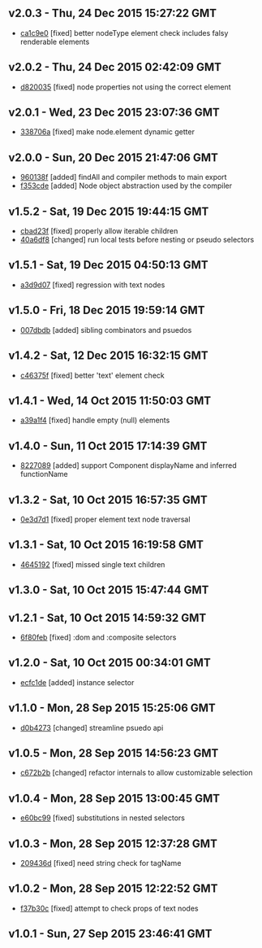 v2.0.3 - Thu, 24 Dec 2015 15:27:22 GMT
--------------------------------------

- [ca1c9e0](../../commit/ca1c9e0) [fixed] better nodeType element check includes falsy renderable elements



v2.0.2 - Thu, 24 Dec 2015 02:42:09 GMT
--------------------------------------

- [d820035](../../commit/d820035) [fixed] node properties not using the correct element



v2.0.1 - Wed, 23 Dec 2015 23:07:36 GMT
--------------------------------------

- [338706a](../../commit/338706a) [fixed] make node.element dynamic getter



v2.0.0 - Sun, 20 Dec 2015 21:47:06 GMT
--------------------------------------

- [960138f](../../commit/960138f) [added] findAll and compiler methods to main export
- [f353cde](../../commit/f353cde) [added] Node object abstraction used by the compiler



v1.5.2 - Sat, 19 Dec 2015 19:44:15 GMT
--------------------------------------

- [cbad23f](../../commit/cbad23f) [fixed] properly allow iterable children
- [40a6df8](../../commit/40a6df8) [changed] run local tests before nesting or pseudo selectors



v1.5.1 - Sat, 19 Dec 2015 04:50:13 GMT
--------------------------------------

- [a3d9d07](../../commit/a3d9d07) [fixed] regression with text nodes



v1.5.0 - Fri, 18 Dec 2015 19:59:14 GMT
--------------------------------------

- [007dbdb](../../commit/007dbdb) [added] sibling combinators and psuedos



v1.4.2 - Sat, 12 Dec 2015 16:32:15 GMT
--------------------------------------

- [c46375f](../../commit/c46375f) [fixed] better 'text' element check



v1.4.1 - Wed, 14 Oct 2015 11:50:03 GMT
--------------------------------------

- [a39a1f4](../../commit/a39a1f4) [fixed] handle empty (null) elements



v1.4.0 - Sun, 11 Oct 2015 17:14:39 GMT
--------------------------------------

- [8227089](../../commit/8227089) [added] support Component displayName and inferred functionName



v1.3.2 - Sat, 10 Oct 2015 16:57:35 GMT
--------------------------------------

- [0e3d7d1](../../commit/0e3d7d1) [fixed] proper element text node traversal



v1.3.1 - Sat, 10 Oct 2015 16:19:58 GMT
--------------------------------------

- [4645192](../../commit/4645192) [fixed] missed single text children



v1.3.0 - Sat, 10 Oct 2015 15:47:44 GMT
--------------------------------------





v1.2.1 - Sat, 10 Oct 2015 14:59:32 GMT
--------------------------------------

- [6f80feb](../../commit/6f80feb) [fixed] :dom and :composite selectors



v1.2.0 - Sat, 10 Oct 2015 00:34:01 GMT
--------------------------------------

- [ecfc1de](../../commit/ecfc1de) [added] instance selector



v1.1.0 - Mon, 28 Sep 2015 15:25:06 GMT
--------------------------------------

- [d0b4273](../../commit/d0b4273) [changed] streamline psuedo api



v1.0.5 - Mon, 28 Sep 2015 14:56:23 GMT
--------------------------------------

- [c672b2b](../../commit/c672b2b) [changed] refactor internals to allow customizable selection



v1.0.4 - Mon, 28 Sep 2015 13:00:45 GMT
--------------------------------------

- [e60bc99](../../commit/e60bc99) [fixed] substitutions in nested selectors



v1.0.3 - Mon, 28 Sep 2015 12:37:28 GMT
--------------------------------------

- [209436d](../../commit/209436d) [fixed] need string check for tagName



v1.0.2 - Mon, 28 Sep 2015 12:22:52 GMT
--------------------------------------

- [f37b30c](../../commit/f37b30c) [fixed] attempt to check props of text nodes



v1.0.1 - Sun, 27 Sep 2015 23:46:41 GMT
--------------------------------------





